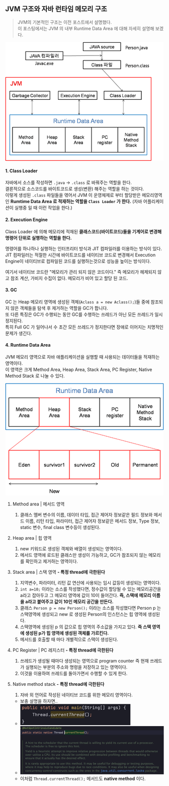 ## JVM 구조와 자바 런타임 메모리 구조

> JVM의 기본적인 구조는 이전 포스트에서 설명했다.  
> 이 포스팅에서는 JVM 의 내부 Runtime Data Area 에 대해 자세히 설명해 보겠다.

<img src="../../img/jvm-st.png" width="750px">

#### 1. Class Loader
자바에서 소스를 작성하면 `.java` -> `.class` 로 바꿔주는 역할을 한다.  
결론적으로 소스코드를 바이트코드로 생성(변환) 해주는 역할을 하는 것이다.  
이렇게 생성된 `.class` 파일들을 엮어서 JVM 이 운영체제로 부터 할당받은 메모리영역인 **Rumtime Data Area 로 적재하는 역할을 `Class Loader` 가 한다.** (자바 어플리케이션이 실행중 일 때 이런 작업을 한다.)

#### 2. Execution Engine
Class Loader 에 의해 메모리에 적재된 **클래스코드(바이트코드)들을 기계어로 변경해 명령어 단위로 실행하는 역할을 한다.**

명령어를 하나하나 실행하는 인터프리터 방식과 JIT 컴파일러를 이용하는 방식이 있다.  
JIT 컴파일러는 적절한 시간에 바이트코드를 네이티브 코드로 변경해서 Execution Engine이 네이티브로 컴파일된 코드를 실행하는것으로 성능을 높이는 방식이다.

여기서 네이티브 코드란 "메모리가 관리 되지 않은 코드이다."  즉 메모리가 헤제되지 않고 참조 계산, 가비지 수집이 없다. 메모리가 비어 있고 할당 된 코드.

#### 3. GC
GC 는 Heap 메모리 영역에 생성된 객체(`Aclass a = new Aclass();`)들 중에 참조되지 않은 객체들을 탐색 후 제거하는 역할을 GC가 합니다.  
또 다른 특징은 GC가 수행되는 동안 GC를 수행하는 쓰레드가 아닌 모든 쓰레드가 일시정지된다.  
특히 Full GC 가 일어나서 수 초간 모든 쓰레드가 정지한다면 장애로 이어지는 치명적인 문제가 생긴다. 

#### 4. Runtime Data Area
JVM 메모리 영역으로 자바 애플리케이션을 실행할 때 사용되는 데이터들을 적재하는 영역이다.  
이 영역은 크게 Method Area, Heap Area, Stack Area, PC Register, Native Method Stack 로 나눌 수 있다.  

<img src="../../img/java-runtime-area-st.png">

1. Method area | 메서드 영역
   1. 클래스 멤버 변수의 이름, 데이터 타입, 접근 제어자 정보같은 필드 정보와 메서드 이름, 리턴 타입, 파라미터, 접근 제어자 정보같은 메서드 정보, Type 정보, static 변수, final class 변수등이 생성된다.

2. Heap area | 힙 영역
   1. new 키워드로 생성된 객체와 배열이 생성되는 영역이다.
   2. 메서드 영역에 로드된 클래스만 생성이 가능하고, GC가 참조되지 않는 메모리를 확인하고 제거하는 영역이다.

3. Stack area | 스택 영역 **- 특정 thread에 극한된다**
   1. 지역변수, 파라미터, 리턴 값 연산에 사용되는 임시 값등이 생성되는 영역이다.
   2. `int a=10;` 이라는 소스를 작성했다면, 정수값이 할당될 수 있는 메모리공간을 a라고 잡아두고 그 메모리 영역에 값이 10이 들어간다. **즉, 스택에 메모리 이름을 a라고 붙여주고 값이 10인 메모리 공간을 만든다.**
   3. 클래스 `Person p = new Person();` 이라는 소스를 작성했다면 Person p 는 스택영역에 생성되고 new 로 생성된 Person의 인스턴스는 힙 영역에 생성된다.
   4. 스택영역에 생성된 p 의 값으로 힙 영역의 주소값을 가지고 있다. **즉 스택 영역에 생성된 p가 힙 영역에 생성된 객체를 가르킨다.**
   5. 메서드를 호출할 때 마다 개별적으로 스택이 생성된다.

4. PC Register | PC 레지스터 **- 특정 thread에 극한된다**
   1. 쓰레드가 생성될 때마다 생성되는 영역으로 program counter 즉 현재 쓰레드가 실행되는 부분의 주소와 명령을 저장하고 있는 영역이다.
   2. 이것을 이용하여 쓰레드를 돌아가면서 수행할 수 있게 한다.

5. Native method stack **- 특정 thread에 극한된다**
   1. 자바 외 언어로 작성된 네이티브 코드를 위한 메모리 영역이다.
   - 보충 설명을 하자면..
   - <img src="../../img/thread-currentThread.png" width="350px">
   - <img src="../../img/thread-native.png" width="650px">
   - 이처럼 `Thread.currentThread();` 메서드도 **native method** 이다.